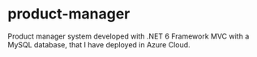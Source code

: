 # product-manager
Product manager system developed with .NET 6 Framework MVC with a MySQL database, that I have deployed in Azure Cloud.
